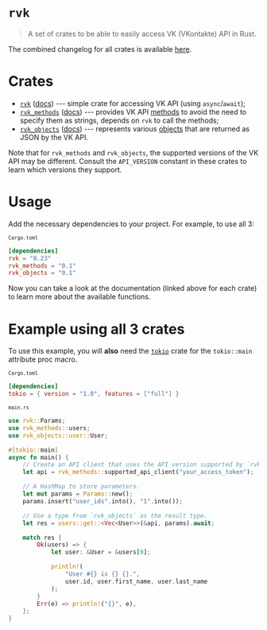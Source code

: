 # `rvk`

> A set of crates to be able to easily access VK (VKontakte) API in Rust.

The combined changelog for all crates is available [here](https://github.com/u32i64/rvk/blob/master/CHANGELOG.md).

# Crates

- [`rvk`](https://crates.io/crates/rvk) ([docs](https://docs.rs/rvk)) --- simple crate for accessing VK API (using `async`/`await`);
- [`rvk_methods`](https://crates.io/crates/rvk_methods) ([docs](https://docs.rs/rvk_methods)) --- provides VK API [methods](https://vk.com/dev/methods) to avoid the need to specify them as strings, depends on `rvk` to call the methods;
- [`rvk_objects`](https://crates.io/crates/rvk_objects) ([docs](https://docs.rs/rvk_objects)) --- represents various [objects](https://vk.com/dev/objects) that are returned as JSON by the VK API.

Note that for `rvk_methods` and `rvk_objects`, the supported versions of the VK API may be different.
Consult the `API_VERSION` constant in these crates to learn which versions they support.

# Usage
Add the necessary dependencies to your project. For example, to use all 3:

<sub>`Cargo.toml`</sub>
```toml
[dependencies]
rvk = "0.23"
rvk_methods = "0.1"
rvk_objects = "0.1"
```

Now you can take a look at the documentation (linked above for each crate) to learn more about the available functions.

# Example using all 3 crates

To use this example, you will **also** need the [`tokio`](https://crates.io/tokio) crate for the `tokio::main` attribute proc macro.

<sub>`Cargo.toml`</sub>
```toml
[dependencies]
tokio = { version = "1.0", features = ["full"] }
```

<sub>`main.rs`</sub>
```rust
use rvk::Params;
use rvk_methods::users;
use rvk_objects::user::User;

#[tokio::main]
async fn main() {
    // Create an API client that uses the API version supported by `rvk_methods`.
    let api = rvk_methods::supported_api_client("your_access_token");

    // A HashMap to store parameters.
    let mut params = Params::new();
    params.insert("user_ids".into(), "1".into());

    // Use a type from `rvk_objects` as the result type.
    let res = users::get::<Vec<User>>(&api, params).await;

    match res {
        Ok(users) => {
            let user: &User = &users[0];

            println!(
                "User #{} is {} {}.",
                user.id, user.first_name, user.last_name
            );
        }
        Err(e) => println!("{}", e),
    };
}
```
